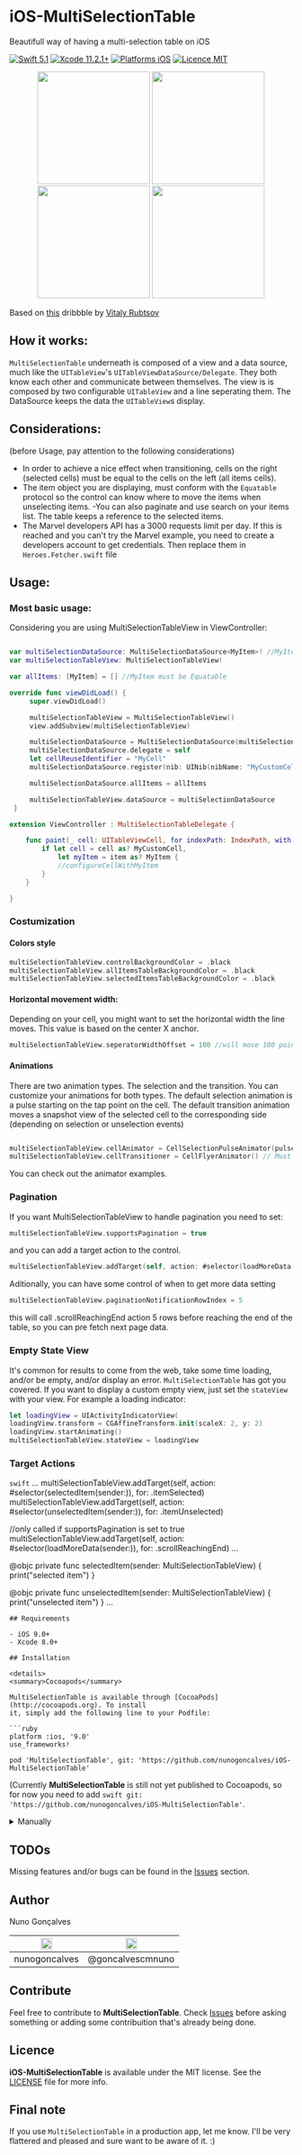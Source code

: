 # iOS-MultiSelectionTable
Beautifull way of having a multi-selection table on iOS

[![Swift 5.1](https://img.shields.io/badge/Swift-5.1-orange.svg?style=flat)](https://developer.apple.com/swift/)
[![Xcode 11.2.1+](https://img.shields.io/badge/Xcode-11.2+-blue.svg?style=flat)](https://developer.apple.com/swift/)
[![Platforms iOS](https://img.shields.io/badge/Platforms-iOS%2013+-blue.svg?style=flat)](https://developer.apple.com/swift/)
[![Licence MIT](https://img.shields.io/packagist/l/doctrine/orm.svg)](https://opensource.org/licenses/MIT)

<p align="center">
  <img src="Resources/MultiSelectionTableView1.gif" width="200px" />
  <img src="Resources/MultiselectionSupermanAnimation.gif" width="200px" />
  <img src="Resources/StyleBlack.png" width="200px" />
  <img src="Resources/StyleRed.png" width="200px" />
</p>

Based on [this](https://dribbble.com/shots/2904577-Multi-Selection-Experiment) dribbble by [Vitaly Rubtsov](https://dribbble.com/Vitwai)

## How it works:
```MultiSelectionTable``` underneath is composed of a view and a data source, much like the ```UITableView```'s ```UITableViewDataSource/Delegate```. They both know each other and communicate between themselves.
The view is is composed by two configurable ```UITableView``` and a line seperating them. The DataSource keeps the data the ```UITableView```s display.

## Considerations:
(before Usage, pay attention to the following considerations)
- In order to achieve a nice effect when transitioning, cells on the right (selected cells) must be equal to the cells on the left (all items cells).
- The item object you are displaying, must conform with the ```Equatable``` protocol so the control can know where to move the items when unselecting items.
-You can also paginate and use search on your items list. The table keeps a reference to the selected items.
- The Marvel developers API has a 3000 requests limit per day. If this is reached and you can't try the Marvel example, you need to create a developers account to get credentials. Then replace them in ```Heroes.Fetcher.swift``` file

## Usage:

### Most basic usage:

Considering you are using MultiSelectionTableView in ViewController:

```swift

var multiSelectionDataSource: MultiSelectionDataSource<MyItem>! //MyItems must be Equatable
var multiSelectionTableView: MultiSelectionTableView!

var allItems: [MyItem] = [] //MyItem must be Equatable

override func viewDidLoad() {
     super.viewDidLoad()

     multiSelectionTableView = MultiSelectionTableView()
     view.addSubview(multiSelectionTableView)

     multiSelectionDataSource = MultiSelectionDataSource(multiSelectionTableView: multiSelectionTableView)
     multiSelectionDataSource.delegate = self
     let cellReuseIdentifier = "MyCell"
     multiSelectionDataSource.register(nib: UINib(nibName: "MyCustomCellNibName", bundle: nil), for: cellReuseIdentifier)

     multiSelectionDataSource.allItems = allItems

     multiSelectionTableView.dataSource = multiSelectionDataSource
 }

extension ViewController : MultiSelectionTableDelegate {

    func paint(_ cell: UITableViewCell, for indexPath: IndexPath, with item: Any) {
        if let cell = cell as? MyCustomCell,
            let myItem = item as? MyItem {
            //configureCellWithMyItem
        }
    }

}
```

### Costumization
#### Colors style
```swift
multiSelectionTableView.controlBackgroundColor = .black
multiSelectionTableView.allItemsTableBackgroundColor = .black
multiSelectionTableView.selectedItemsTableBackgroundColor = .black
```
#### Horizontal movement width:
Depending on your cell, you might want to set the horizontal width the line moves. This value is based on the center X anchor.
```swift
multiSelectionTableView.seperatorWidthOffset = 100 //will move 100 point on both directions from the center
```
#### Animations
There are two animation types. The selection and the transition. You can customize your animations for both types.
The default selection animation is a pulse starting on the tap point on the cell.
The default transition animation moves a snapshot view of the selected cell to the corresponding side (depending on selection or unselection events)
```swift

multiSelectionTableView.cellAnimator = CellSelectionPulseAnimator(pulseColor: .black) // Must conform to CellSelectionAnimator
multiSelectionTableView.cellTransitioner = CellFlyerAnimator() // Must conform to CellTransitionAnimator

```
You can check out the animator examples.

### Pagination
If you want MultiSelectionTableView to handle pagination you need to set:
```swift
multiSelectionTableView.supportsPagination = true
```
and you can add a target action to the control.

```swift
multiSelectionTableView.addTarget(self, action: #selector(loadMoreData(sender:)), for: .scrollReachingEnd)
```

Aditionally, you can have some control of when to get more data setting 
```swift 
multiSelectionTableView.paginationNotificationRowIndex = 5
```
this will call .scrollReachingEnd action 5 rows before reaching the end of the table, so you can pre fetch next page data.

### Empty State View
It's common for results to come from the web, take some time loading, and/or be empty, and/or display an error. `MultiSelectionTable` has got you covered.
If you want to display a custom empty view, just set the `stateView` with your view. For example a loading indicator:

```swift
let loadingView = UIActivityIndicatorView(
loadingView.transform = CGAffineTransform.init(scaleX: 2, y: 2)
loadingView.startAnimating()
multiSelectionTableView.stateView = loadingView
```

### Target Actions
```swift```
    ...
multiSelectionTableView.addTarget(self, action: #selector(selectedItem(sender:)), for: .itemSelected)
multiSelectionTableView.addTarget(self, action: #selector(unselectedItem(sender:)), for: .itemUnselected)

//only called if supportsPagination is set to true
multiSelectionTableView.addTarget(self, action: #selector(loadMoreData(sender:)), for: .scrollReachingEnd) 
    ...

@objc private func selectedItem(sender: MultiSelectionTableView) {
    print("selected item")
}

@objc private func unselectedItem(sender: MultiSelectionTableView) {
    print("unselected item")
}
    ...
```
## Requirements

- iOS 9.0+
- Xcode 8.0+

## Installation

<details>
<summary>Cocoapods</summary>

MultiSelectionTable is available through [CocoaPods](http://cocoapods.org). To install
it, simply add the following line to your Podfile:

```ruby
platform :ios, '9.0'
use_frameworks!

pod 'MultiSelectionTable', git: 'https://github.com/nunogoncalves/iOS-MultiSelectionTable'
```
(Currently **MultiSelectionTable** is still not yet published to Cocoapods, so for now you need to add ```swift git: 'https://github.com/nunogoncalves/iOS-MultiSelectionTable'```.
</details>

<details>
<summary>Manually</summary>
Copy the contents of [Source](https://github.com/nunogoncalves/iOS-MultiSelectionTable/tree/master/Source) folder into your project and you're ready to go.
</details>

## TODOs
Missing features and/or bugs can be found in the [Issues](https://github.com/nunogoncalves/iOS-MultiSelectionTable/issues) section.

## Author

Nuno Gonçalves

|<img src="https://cdn0.iconfinder.com/data/icons/octicons/1024/mark-github-128.png" height="20px">|<img src="https://cdn1.iconfinder.com/data/icons/logotypes/32/twitter-128.png" height="20px">
|:-------------:|:-------------:|
| nunogoncalves | @goncalvescmnuno |

## Contribute
Feel free to contribute to **MultiSelectionTable**.
Check [Issues](https://github.com/nunogoncalves/iOS-MultiSelectionTable/issues) before asking something or adding some contribuition that's already being done.

## Licence

**iOS-MultiSelectionTable** is available under the MIT license. See the [LICENSE](https://github.com/nunogoncalves/iOS-MultiSelectionTable/blob/master/LICENSE.md) file for more info.

## Final note
If you use `MultiSelectionTable` in a production app, let me know. I'll be very flattered and pleased and sure want to be aware of it. :)
